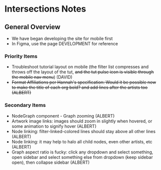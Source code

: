 # Intersections Notes

## General Overview

- We have began developing the site for mobile first
- In Figma, use the page DEVELOPMENT for reference

### Priority Items

- Troubleshoot tutorial layout on mobile (the filter list compresses and throws off the layout of the tut, ~~and the tut pulse icon is visible through the mobile nav menu~~) (DAVID)
- ~~Format Affiliations per Hannah's specification: Would it be possible now to make the title of each org bold? and add lines after the artists too (ALBERT)~~

### Secondary Items

- NodeGraph component - Graph zooming (ALBERT)
- Artwork image links: images should zoom in slightly when hovered, or some animation to signify hover (ALBERT)
- Node linking: filter-linked-colored lines should stay above all other lines (ALBERT)
- Node linking: it may help to halo all child nodes, even other artists, etc (ALBERT)
- Graph aspect ratio is fucky: click any dropdown and select something, open sidebar and select something else from dropdown (keep sidebar open), then collapse sidebar (ALBERT)
